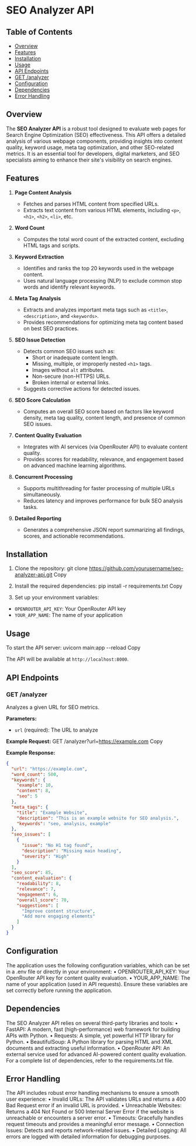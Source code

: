 ﻿# SEO Analyzer API

## Table of Contents
- [Overview](#overview)
- [Features](#features)
- [Installation](#installation)
- [Usage](#usage)
- [API Endpoints](#api-endpoints)
- [GET /analyzer](#get-analyzer)
- [Configuration](#configuration)
- [Dependencies](#dependencies)
- [Error Handling](#error-handling)

## Overview

The **SEO Analyzer API** is a robust tool designed to evaluate web pages for Search Engine Optimization (SEO) effectiveness. This API offers a detailed analysis of various webpage components, providing insights into content quality, keyword usage, meta tag optimization, and other SEO-related metrics. It is an essential tool for developers, digital marketers, and SEO specialists aiming to enhance their site's visibility on search engines.

## Features

1. **Page Content Analysis**
   - Fetches and parses HTML content from specified URLs.
   - Extracts text content from various HTML elements, including `<p>`, `<h1>`, `<h2>`, `<li>`, etc.

2. **Word Count**
   - Computes the total word count of the extracted content, excluding HTML tags and scripts.

3. **Keyword Extraction**
   - Identifies and ranks the top 20 keywords used in the webpage content.
   - Uses natural language processing (NLP) to exclude common stop words and identify relevant keywords.

4. **Meta Tag Analysis**
   - Extracts and analyzes important meta tags such as `<title>`, `<description>`, and `<keywords>`.
   - Provides recommendations for optimizing meta tag content based on best SEO practices.

5. **SEO Issue Detection**
   - Detects common SEO issues such as:
     - Short or inadequate content length.
     - Missing, multiple, or improperly nested `<h1>` tags.
     - Images without `alt` attributes.
     - Non-secure (non-HTTPS) URLs.
     - Broken internal or external links.
   - Suggests corrective actions for detected issues.

6. **SEO Score Calculation**
   - Computes an overall SEO score based on factors like keyword density, meta tag quality, content length, and presence of common SEO issues.

7. **Content Quality Evaluation**
   - Integrates with AI services (via OpenRouter API) to evaluate content quality.
   - Provides scores for readability, relevance, and engagement based on advanced machine learning algorithms.

8. **Concurrent Processing**
   - Supports multithreading for faster processing of multiple URLs simultaneously.
   - Reduces latency and improves performance for bulk SEO analysis tasks.

9. **Detailed Reporting**
   - Generates a comprehensive JSON report summarizing all findings, scores, and actionable recommendations.


## Installation

1. Clone the repository:
git clone https://github.com/yourusername/seo-analyzer-api.git
Copy

2. Install the required dependencies:
pip install -r requirements.txt
Copy

3. Set up your environment variables:
- `OPENROUTER_API_KEY`: Your OpenRouter API key
- `YOUR_APP_NAME`: The name of your application

## Usage

To start the API server:
uvicorn main:app --reload
Copy

The API will be available at `http://localhost:8000`.

## API Endpoints

### GET /analyzer

Analyzes a given URL for SEO metrics.

**Parameters:**
- `url` (required): The URL to analyze

**Example Request:**
GET /analyzer?url=https://example.com
Copy

**Example Response:**
```json
{
  "url": "https://example.com",
  "word_count": 500,
  "keywords": {
    "example": 10,
    "content": 8,
    "seo": 5
  },
  "meta_tags": {
    "title": "Example Website",
    "description": "This is an example website for SEO analysis.",
    "keywords": "seo, analysis, example"
  },
  "seo_issues": [
    {
      "issue": "No H1 tag found",
      "description": "Missing main heading",
      "severity": "High"
    }
  ],
  "seo_score": 85,
  "content_evaluation": {
    "readability": 8,
    "relevance": 7,
    "engagement": 6,
    "overall_score": 70,
    "suggestions": [
      "Improve content structure",
      "Add more engaging elements"
    ]
  }
}
```
## Configuration
The application uses the following configuration variables, which can be set in a .env file or directly in your environment:
    • OPENROUTER_API_KEY: Your OpenRouter API key for content quality evaluation.
    • YOUR_APP_NAME: The name of your application (used in API requests).
Ensure these variables are set correctly before running the application.

## Dependencies
The SEO Analyzer API relies on several third-party libraries and tools:
    • FastAPI: A modern, fast (high-performance) web framework for building APIs with Python.
    • Requests: A simple, yet powerful HTTP library for Python.
    • BeautifulSoup: A Python library for parsing HTML and XML documents and extracting useful information.
    • OpenRouter API: An external service used for advanced AI-powered content quality evaluation.
For a complete list of dependencies, refer to the requirements.txt file.

## Error Handling
The API includes robust error handling mechanisms to ensure a smooth user experience:
    • Invalid URLs: The API validates URLs and returns a 400 Bad Request error if an invalid URL is provided.
    • Unreachable Websites: Returns a 404 Not Found or 500 Internal Server Error if the website is unreachable or encounters a server error.
    • Timeouts: Gracefully handles request timeouts and provides a meaningful error message.
    • Connection Issues: Detects and reports network-related issues.
    • Detailed Logging: All errors are logged with detailed information for debugging purposes.


